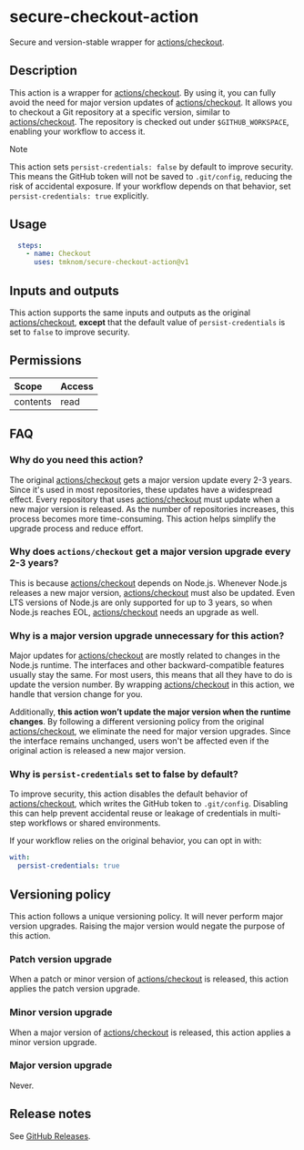 # secure-checkout-action

Secure and version-stable wrapper for [actions/checkout][checkout].

## Description

This action is a wrapper for [actions/checkout][checkout].
By using it, you can fully avoid the need for major version updates of [actions/checkout][checkout].
It allows you to checkout a Git repository at a specific version, similar to [actions/checkout][checkout].
The repository is checked out under `$GITHUB_WORKSPACE`, enabling your workflow to access it.

> [!NOTE]
>
> This action sets `persist-credentials: false` by default to improve security.
> This means the GitHub token will not be saved to `.git/config`, reducing the risk of accidental exposure.
> If your workflow depends on that behavior, set `persist-credentials: true` explicitly.

## Usage

```yaml
  steps:
    - name: Checkout
      uses: tmknom/secure-checkout-action@v1
```

## Inputs and outputs

This action supports the same inputs and outputs as the original [actions/checkout][checkout],
**except** that the default value of `persist-credentials` is set to `false` to improve security.

## Permissions

| Scope    | Access |
| :------- | :----- |
| contents | read   |

## FAQ

### Why do you need this action?

The original [actions/checkout][checkout] gets a major version update every 2-3 years.
Since it's used in most repositories, these updates have a widespread effect.
Every repository that uses [actions/checkout][checkout] must update when a new major version is released.
As the number of repositories increases, this process becomes more time-consuming.
This action helps simplify the upgrade process and reduce effort.

### Why does `actions/checkout` get a major version upgrade every 2-3 years?

This is because [actions/checkout][checkout] depends on Node.js.
Whenever Node.js releases a new major version, [actions/checkout][checkout] must also be updated.
Even LTS versions of Node.js are only supported for up to 3 years,
so when Node.js reaches EOL, [actions/checkout][checkout] needs an upgrade as well.

### Why is a major version upgrade unnecessary for this action?

Major updates for [actions/checkout][checkout] are mostly related to changes in the Node.js runtime.
The interfaces and other backward-compatible features usually stay the same.
For most users, this means that all they have to do is update the version number.
By wrapping [actions/checkout][checkout] in this action, we handle that version change for you.

Additionally, **this action won’t update the major version when the runtime changes**.
By following a different versioning policy from the original [actions/checkout][checkout],
we eliminate the need for major version upgrades. 
Since the interface remains unchanged, users won't be affected even if the original action is released a new major version.

### Why is `persist-credentials` set to false by default?

To improve security, this action disables the default behavior of [actions/checkout][checkout],
which writes the GitHub token to `.git/config`. Disabling this can help prevent accidental reuse
or leakage of credentials in multi-step workflows or shared environments.

If your workflow relies on the original behavior, you can opt in with:

```yaml
with:
  persist-credentials: true
```

## Versioning policy

This action follows a unique versioning policy.
It will never perform major version upgrades.
Raising the major version would negate the purpose of this action.

### Patch version upgrade

When a patch or minor version of [actions/checkout][checkout] is released,
this action applies the patch version upgrade.

### Minor version upgrade

When a major version of [actions/checkout][checkout] is released,
this action applies a minor version upgrade.

### Major version upgrade

Never.

## Release notes

See [GitHub Releases][releases].

[checkout]: https://github.com/actions/checkout
[releases]: https://github.com/tmknom/secure-checkout-action/releases
